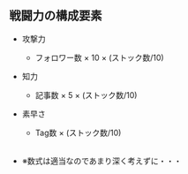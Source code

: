 ##  戦闘力の構成要素

* 攻撃力 <!-- .element: class="fragment roll-in" -->
    * フォロワー数 × 10 × (ストック数/10) <!-- .element: class="fragment roll-in" -->

* 知力 <!-- .element: class="fragment roll-in" -->
    * 記事数 × 5 × (ストック数/10) <!-- .element: class="fragment roll-in" -->

* 素早さ <!-- .element: class="fragment roll-in" -->
    * Tag数 × (ストック数/10) <!-- .element: class="fragment roll-in" -->
<br><br>
* ※数式は適当なのであまり深く考えずに・・・ <!-- .element: class="fragment roll-in" -->
